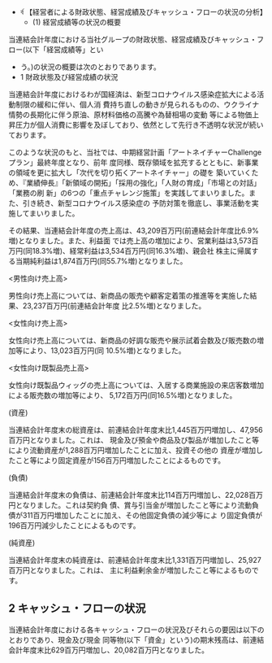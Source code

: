 - র্ব 【経営者による財政状態、経営成績及びキャッシュ・フローの状況の分析】
	- (1) 経営成績等の状況の概要

当連結会計年度における当社グループの財政状態、経営成績及びキャッシュ・フロー(以下「経営成績等」とい

- う。)の状況の概要は次のとおりであります。
- 1 財政状態及び経営成績の状況

当連結会計年度におけるわが国経済は、新型コロナウイルス感染症拡大による活動制限の緩和に伴い、個人消 費持ち直しの動きが見られるものの、ウクライナ情勢の長期化に伴う原油、原材料価格の高騰や為替相場の変動 等による物価上昇圧力が個人消費に影響を及ぼしており、依然として先行き不透明な状況が続いております。

このような状況のもと、当社では、中期経営計画「アートネイチャーChallengeプラン」最終年度となり、前年 度同様、既存領域を拡充するとともに、新事業の領域を更に拡大し「次代を切り拓くアートネイチャー」の礎を 築いていくため、『業績伸長』「新領域の開拓」「採用の強化」「人財の育成」「市場との対話」「業務の刷 新」の6つの「重点チャレンジ施策」を実践してまいりました。また、引き続き、新型コロナウイルス感染症の 予防対策を徹底し、事業活動を実施してまいりました。

その結果、当連結会計年度の売上高は、43,209百万円(前連結会計年度比6.9%増)となりました。また、利益面 では売上高の増加により、営業利益は3,573百万円(同18.3%増)、経常利益は3,534百万円(同16.3%増)、親会社 株主に帰属する当期純利益は1,874百万円(同55.7%増)となりました。

<男性向け売上高>

男性向け売上高については、新商品の販売や顧客定着策の推進等を実施した結果、23,237百万円(前連結会計年度 比2.5%増)となりました。

<女性向け売上高>

女性向け売上高については、新商品の好調な販売や展示試着会数及び販売数の増加等により、13,023百万円(同 10.5%増)となりました。

<女性向け既製品売上高>

女性向け既製品ウィッグの売上高については、入居する商業施設の来店客数増加による販売数の増加等により、 5,172百万円(同16.5%増)となりました。

(資産)

当連結会計年度末の総資産は、前連結会計年度末比1,445百万円増加し、47,956百万円となりました。これは、 現金及び預金や商品及び製品が増加したこと等により流動資産が1,288百万円増加したことに加え、投資その他の 資産が増加したこと等により固定資産が156百万円増加したことによるものです。

(負債)

当連結会計年度末の負債は、前連結会計年度末比114百万円増加し、22,028百万円となりました。これは契約負 債、賞与引当金が増加したこと等により流動負債が311百万円増加したことに加え、その他固定負債の減少等によ り固定負債が196百万円減少したことによるものです。

(純資産)

当連結会計年度末の純資産は、前連結会計年度末比1,331百万円増加し、25,927百万円となりました。これは、 主に利益剰余金が増加したこと等によるものです。

## 2 キャッシュ・フローの状況

当連結会計年度における各キャッシュ・フローの状況及びそれらの要因は以下のとおりであり、現金及び現金 同等物(以下「資金」という)の期末残高は、前連結会計年度末比629百万円増加し、20,082百万円となりました。